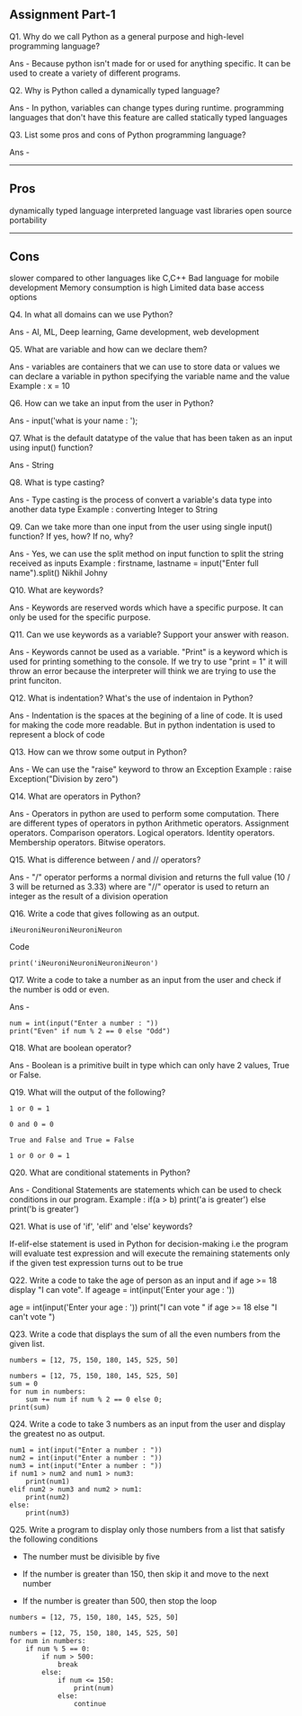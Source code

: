 ## Assignment Part-1
Q1. Why do we call Python as a general purpose and high-level programming language?

Ans - Because python isn't made for or used for anything specific. It can be used to create a variety of different programs.

Q2. Why is Python called a dynamically typed language?

Ans - In python, variables can change types during runtime. programming languages that don't have this feature are called statically typed languages

Q3. List some pros and cons of Python programming language?

Ans - 

----------
Pros
----------

dynamically typed language
interpreted language
vast libraries
open source
portability

----------
Cons
----------

slower compared to other languages like C,C++
Bad language for mobile development
Memory consumption is high
Limited data base access options
	

Q4. In what all domains can we use Python?

Ans - AI, ML, Deep learning, Game development, web development

Q5. What are variable and how can we declare them?

Ans - variables are containers that we can use to store data or values
we can declare a variable in python specifying the variable name and the value 
Example : 
	x = 10


Q6. How can we take an input from the user in Python?

Ans - input('what is your name : ');

Q7. What is the default datatype of the value that has been taken as an input using input() function?

Ans - String

Q8. What is type casting?

Ans - Type casting is the process of convert a variable's data type into another data type
Example : converting Integer to String

Q9. Can we take more than one input from the user using single input() function? If yes, how? If no, why?

Ans - Yes, we can use the split method on input function to split the string received as inputs
Example : firstname, lastname =  input("Enter full name").split()
Nikhil Johny


Q10. What are keywords?

Ans - Keywords are reserved words which have a specific purpose. It can only be used for the specific purpose.

Q11. Can we use keywords as a variable? Support your answer with reason.

Ans - Keywords cannot be used as a variable. "Print" is a keyword which is used for printing something to the console.
If we try to use "print = 1" it will throw an error because the interpreter will think we are trying to use the print funciton.

Q12. What is indentation? What's the use of indentaion in Python?

Ans - Indentation is the spaces at the begining of a line of code. It is used for making the code more readable.
But in python indentation is used to represent a block of code

Q13. How can we throw some output in Python?

Ans - We can use the "raise" keyword to throw an Exception
Example : raise Exception("Division by zero")

Q14. What are operators in Python?

Ans - Operators in python are used to perform some computation. There are different types of operators in python
Arithmetic operators.
Assignment operators.
Comparison operators.
Logical operators.
Identity operators.
Membership operators.
Bitwise operators.

Q15. What is difference between / and // operators?

Ans - "/" operator performs a normal division and returns the full value (10 / 3 will be returned as 3.33) where are "//" operator is used to return an integer as the result of a division operation
 

Q16. Write a code that gives following as an output.

```
iNeuroniNeuroniNeuroniNeuron
```
Code 

```
print('iNeuroniNeuroniNeuroniNeuron')
```

Q17. Write a code to take a number as an input from the user and check if the number is odd or even.

Ans - 
```
num = int(input("Enter a number : "))
print("Even" if num % 2 == 0 else "Odd")
```

Q18. What are boolean operator?

Ans - Boolean is a primitive built in type which can only have 2 values, True or False.


Q19. What will the output of the following?

```
1 or 0 = 1

0 and 0 = 0

True and False and True = False

1 or 0 or 0 = 1
```

Q20. What are conditional statements in Python?

Ans - Conditional Statements are statements which can be used to check conditions in our program.
Example : if(a > b) print('a is greater')
	else print('b is greater')

Q21. What is use of 'if', 'elif' and 'else' keywords?

If-elif-else statement is used in Python for decision-making i.e the program will evaluate test expression and will execute the remaining statements only if the given test expression turns out to be true

Q22. Write a code to take the age of person as an input and if age >= 18 display "I can vote". If ageage = int(input('Enter your age : '))

age = int(input('Enter your age : '))
print("I can vote " if age >= 18 else "I can't vote ")

Q23. Write a code that displays the sum of all the even numbers from the given list.

```
numbers = [12, 75, 150, 180, 145, 525, 50]
```

```
numbers = [12, 75, 150, 180, 145, 525, 50]
sum = 0
for num in numbers:
    sum += num if num % 2 == 0 else 0;
print(sum)
```


Q24. Write a code to take 3 numbers as an input from the user and display the greatest no as output.

```
num1 = int(input("Enter a number : "))
num2 = int(input("Enter a number : "))
num3 = int(input("Enter a number : "))
if num1 > num2 and num1 > num3:
    print(num1)
elif num2 > num3 and num2 > num1:
    print(num2)
else:
    print(num3)
```

Q25. Write a program to display only those numbers from a list that satisfy the following conditions


- The number must be divisible by five

- If the number is greater than 150, then skip it and move to the next number

- If the number is greater than 500, then stop the loop
```
numbers = [12, 75, 150, 180, 145, 525, 50]
```

```
numbers = [12, 75, 150, 180, 145, 525, 50]
for num in numbers:
    if num % 5 == 0:
        if num > 500:
            break
        else:
            if num <= 150:
                print(num)
            else:
                continue
```
